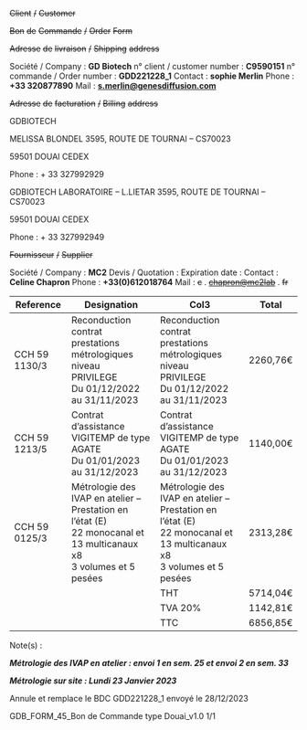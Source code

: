 ~~Client~~ ~~/~~ ~~Customer~~


~~Bon~~ ~~de~~ ~~Commande~~ ~~/~~ ~~Order~~ ~~Form~~

~~Adresse~~ ~~de~~ ~~livraison~~ ~~/~~ ~~Shipping~~ ~~address~~


Société / Company : **GD Biotech**
n° client / customer number : **C9590151**
n° commande / Order number : **GDD221228_1**
Contact : **sophie Merlin**
Phone : **+33 320877890**
Mail : **s.merlin@genesdiffusion.com**

~~Adresse~~ ~~de~~ ~~facturation~~ ~~/~~ ~~Billing~~ ~~address~~

GDBIOTECH

MELISSA BLONDEL
3595, ROUTE DE TOURNAI – CS70023

59501 DOUAI CEDEX

Phone : + 33 327992929


GDBIOTECH
LABORATOIRE – L.LIETAR
3595, ROUTE DE TOURNAI – CS70023

59501 DOUAI CEDEX

Phone : + 33 327992949

~~Fournisseur~~ ~~/~~ ~~Supplier~~

Société / Company : **MC2**
Devis / Quotation :
Expiration date :
Contact : **Celine Chapron**
Phone : **+33(0)612018764**
Mail : ~~c~~ . ~~[chapron@mc2lab](mailto:c.chapron@mc2lab.fr)~~ . ~~fr~~







|Reference|Designation|Col3|Total|
|---|---|---|---|
|CCH 59 1130/3|Reconduction contrat prestations métrologiques niveau<br>PRIVILEGE<br>Du 01/12/2022 au 31/11/2023|Reconduction contrat prestations métrologiques niveau<br>PRIVILEGE<br>Du 01/12/2022 au 31/11/2023|2260,76€|
|CCH 59 1213/5|Contrat d’assistance VIGITEMP de type AGATE<br>Du 01/01/2023 au 31/12/2023|Contrat d’assistance VIGITEMP de type AGATE<br>Du 01/01/2023 au 31/12/2023|1140,00€|
|CCH 59 0125/3|Métrologie des IVAP en atelier – Prestation en l’état (E)<br>22 monocanal et 13 multicanaux x8<br>3 volumes et 5 pesées|Métrologie des IVAP en atelier – Prestation en l’état (E)<br>22 monocanal et 13 multicanaux x8<br>3 volumes et 5 pesées|2313,28€|
|||THT|5714,04€|
|||TVA 20%|1142,81€|
|||TTC|6856,85€|


Note(s) :





_**Métrologie des IVAP en atelier : envoi 1 en sem. 25 et envoi 2 en sem. 33**_

_**Métrologie sur site : Lundi 23 Janvier 2023**_

Annule et remplace le BDC GDD221228_1 envoyé le 28/12/2023

GDB_FORM_45_Bon de Commande type Douai_v1.0 1/1

